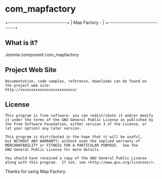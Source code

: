 com_mapfactory
==============

+------------------------------+
| Map Factory -                |
+------------------------------+


What is it? 
-----------

Joomla component com_mapfactory
	
  
Project Web Site
----------------

	Documentation, code samples, reference, downloads can be found on 
	the project web site:
	http://xxxxxxxxxxxxxxxxxxxxxxxxx/

License
-------

    This program is free software: you can redistribute it and/or modify
    it under the terms of the GNU General Public License as published by
    the Free Software Foundation, either version 3 of the License, or
    (at your option) any later version.

    This program is distributed in the hope that it will be useful,
    but WITHOUT ANY WARRANTY; without even the implied warranty of
    MERCHANTABILITY or FITNESS FOR A PARTICULAR PURPOSE.  See the
    GNU General Public License for more details.

    You should have received a copy of the GNU General Public License
    along with this program.  If not, see <http://www.gnu.org/licenses/>.
  
  

Thanks for using Map Factory.
